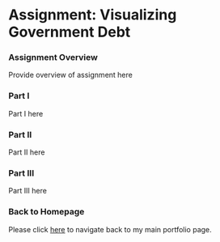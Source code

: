# Assignment: Visualizing Government Debt

### Assignment Overview

Provide overview of assignment here

### Part I

Part I here

### Part II

Part II here

### Part III

Part III here

### Back to Homepage

Please click [here](/README.md) to navigate back to my main portfolio page.
